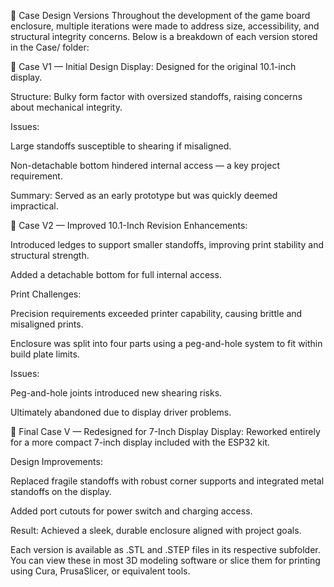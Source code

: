🧱 Case Design Versions
Throughout the development of the game board enclosure, multiple iterations were made to address size, accessibility, and structural integrity concerns. Below is a breakdown of each version stored in the Case/ folder:

📁 Case V1 — Initial Design
Display: Designed for the original 10.1-inch display.

Structure: Bulky form factor with oversized standoffs, raising concerns about mechanical integrity.

Issues:

Large standoffs susceptible to shearing if misaligned.

Non-detachable bottom hindered internal access — a key project requirement.

Summary: Served as an early prototype but was quickly deemed impractical.

📁 Case V2 — Improved 10.1-Inch Revision
Enhancements:

Introduced ledges to support smaller standoffs, improving print stability and structural strength.

Added a detachable bottom for full internal access.

Print Challenges:

Precision requirements exceeded printer capability, causing brittle and misaligned prints.

Enclosure was split into four parts using a peg-and-hole system to fit within build plate limits.

Issues:

Peg-and-hole joints introduced new shearing risks.

Ultimately abandoned due to display driver problems.

📁 Final Case V — Redesigned for 7-Inch Display
Display: Reworked entirely for a more compact 7-inch display included with the ESP32 kit.

Design Improvements:

Replaced fragile standoffs with robust corner supports and integrated metal standoffs on the display.

Added port cutouts for power switch and charging access.

Result: Achieved a sleek, durable enclosure aligned with project goals.

Each version is available as .STL and .STEP files in its respective subfolder. You can view these in most 3D modeling software or slice them for printing using Cura, PrusaSlicer, or equivalent tools.
